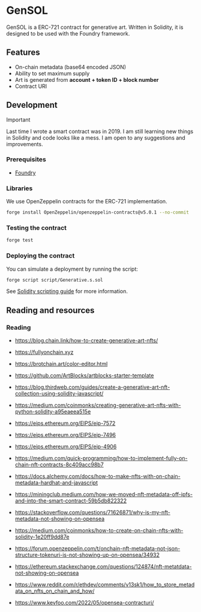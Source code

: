# GenSOL

GenSOL is a ERC-721 contract for generative art.
Written in Solidity, it is designed to be used with the Foundry framework.

## Features

* On-chain metadata (base64 encoded JSON)
* Ability to set maximum supply
* Art is generated from **account + token ID + block number**
* Contract URI

## Development

> [!IMPORTANT]  
> Last time I wrote a smart contract was in 2019. I am still learning new things in Solidity and code looks like a mess. I am open to any suggestions and improvements.

### Prerequisites

* [Foundry](https://book.getfoundry.sh/getting-started/installation)

### Libraries

We use OpenZeppelin contracts for the ERC-721 implementation.

```bash
forge install OpenZeppelin/openzeppelin-contracts@v5.0.1 --no-commit
```

### Testing the contract

```bash
forge test
```

### Deploying the contract

You can simulate a deployment by running the script:

```bash
forge script script/Generative.s.sol
```

See [Solidity scripting guide](https://book.getfoundry.sh/tutorials/solidity-scripting) for more information.

## Reading and resources

### Reading

* https://blog.chain.link/how-to-create-generative-art-nfts/ 
* https://fullyonchain.xyz 
* https://brotchain.art/color-editor.html 
* https://github.com/ArtBlocks/artblocks-starter-template 
* https://blog.thirdweb.com/guides/create-a-generative-art-nft-collection-using-solidity-javascript/ 
* https://medium.com/coinmonks/creating-generative-art-nfts-with-python-solidity-a95eaeea515e 


* https://eips.ethereum.org/EIPS/eip-7572 
* https://eips.ethereum.org/EIPS/eip-7496 
* https://eips.ethereum.org/EIPS/eip-4906 

* https://medium.com/quick-programming/how-to-implement-fully-on-chain-nft-contracts-8c409acc98b7 

* https://docs.alchemy.com/docs/how-to-make-nfts-with-on-chain-metadata-hardhat-and-javascript
* https://miningclub.medium.com/how-we-moved-nft-metadata-off-ipfs-and-into-the-smart-contract-59b5db822322
* https://stackoverflow.com/questions/71626871/why-is-my-nft-metadata-not-showing-on-opensea
* https://medium.com/coinmonks/how-to-create-on-chain-nfts-with-solidity-1e20ff9dd87e
* https://forum.openzeppelin.com/t/onchain-nft-metadata-not-json-structure-tokenuri-is-not-showing-up-on-opensea/34932
* https://ethereum.stackexchange.com/questions/124874/nft-metatdata-not-showing-on-opensea
* https://www.reddit.com/r/ethdev/comments/v13sk1/how_to_store_metadata_on_nfts_on_chain_and_how/
* https://www.kevfoo.com/2022/05/opensea-contracturi/